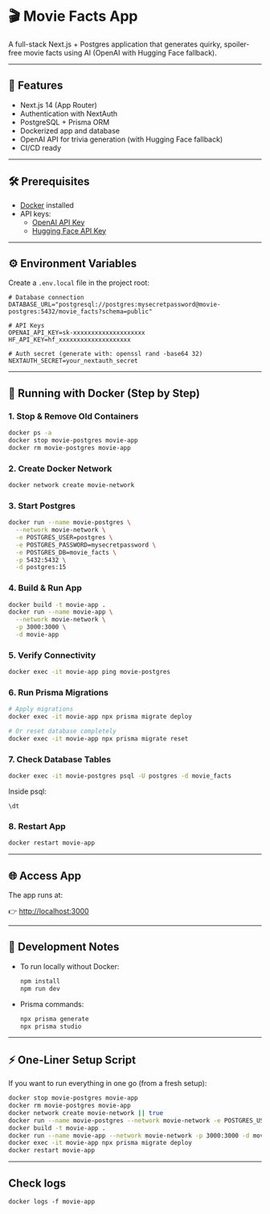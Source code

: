 # 🎬 Movie Facts App

A full-stack Next.js + Postgres application that generates quirky, spoiler-free movie facts using AI (OpenAI with Hugging Face fallback).

---

## 🚀 Features
- Next.js 14 (App Router)
- Authentication with NextAuth
- PostgreSQL + Prisma ORM
- Dockerized app and database
- OpenAI API for trivia generation (with Hugging Face fallback)
- CI/CD ready

---

## 🛠 Prerequisites
- [Docker](https://docs.docker.com/get-docker/) installed
- API keys:
  - [OpenAI API Key](https://platform.openai.com/api-keys)
  - [Hugging Face API Key](https://huggingface.co/settings/tokens)

---

## ⚙️ Environment Variables

Create a `.env.local` file in the project root:

```env
# Database connection
DATABASE_URL="postgresql://postgres:mysecretpassword@movie-postgres:5432/movie_facts?schema=public"

# API Keys
OPENAI_API_KEY=sk-xxxxxxxxxxxxxxxxxxxx
HF_API_KEY=hf_xxxxxxxxxxxxxxxxxxxx

# Auth secret (generate with: openssl rand -base64 32)
NEXTAUTH_SECRET=your_nextauth_secret
```

---

## 🐳 Running with Docker (Step by Step)

### 1. Stop & Remove Old Containers
```bash
docker ps -a
docker stop movie-postgres movie-app
docker rm movie-postgres movie-app
```

### 2. Create Docker Network
```bash
docker network create movie-network
```

### 3. Start Postgres
```bash
docker run --name movie-postgres \
  --network movie-network \
  -e POSTGRES_USER=postgres \
  -e POSTGRES_PASSWORD=mysecretpassword \
  -e POSTGRES_DB=movie_facts \
  -p 5432:5432 \
  -d postgres:15
```

### 4. Build & Run App
```bash
docker build -t movie-app .
docker run --name movie-app \
  --network movie-network \
  -p 3000:3000 \
  -d movie-app
```

### 5. Verify Connectivity
```bash
docker exec -it movie-app ping movie-postgres
```

### 6. Run Prisma Migrations
```bash
# Apply migrations
docker exec -it movie-app npx prisma migrate deploy

# Or reset database completely
docker exec -it movie-app npx prisma migrate reset
```

### 7. Check Database Tables
```bash
docker exec -it movie-postgres psql -U postgres -d movie_facts
```
Inside psql:
```
\dt
```

### 8. Restart App
```bash
docker restart movie-app
```

---

## 🌐 Access App
The app runs at:

👉 [http://localhost:3000](http://localhost:3000)

---

## 🧪 Development Notes
- To run locally without Docker:
  ```bash
  npm install
  npm run dev
  ```
- Prisma commands:
  ```bash
  npx prisma generate
  npx prisma studio
  ```

---

## ⚡ One-Liner Setup Script

If you want to run everything in one go (from a fresh setup):

```bash
docker stop movie-postgres movie-app
docker rm movie-postgres movie-app
docker network create movie-network || true 
docker run --name movie-postgres --network movie-network -e POSTGRES_USER=postgres -e POSTGRES_PASSWORD=mysecretpassword -e POSTGRES_DB=movie_facts -p 5432:5432 -d postgres:15
docker build -t movie-app .
docker run --name movie-app --network movie-network -p 3000:3000 -d movie-app 
docker exec -it movie-app npx prisma migrate deploy
docker restart movie-app
```

---
## Check logs
```
docker logs -f movie-app
```
